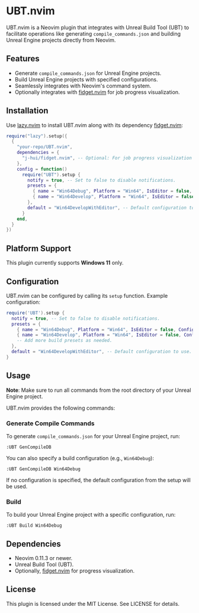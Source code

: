# UBT.nvim

UBT.nvim is a Neovim plugin that integrates with Unreal Build Tool (UBT) to facilitate operations like generating `compile_commands.json` and building Unreal Engine projects directly from Neovim.

## Features

- Generate `compile_commands.json` for Unreal Engine projects.
- Build Unreal Engine projects with specified configurations.
- Seamlessly integrates with Neovim's command system.
- Optionally integrates with [fidget.nvim](https://github.com/j-hui/fidget.nvim) for job progress visualization.

## Installation

Use [lazy.nvim](https://github.com/folke/lazy.nvim) to install UBT.nvim along with its dependency [fidget.nvim](https://github.com/j-hui/fidget.nvim):

```lua
require("lazy").setup({
  {
    "your-repo/UBT.nvim",
    dependencies = {
      "j-hui/fidget.nvim", -- Optional: For job progress visualization
    },
    config = function()
      require("UBT").setup {
        notify = true, -- Set to false to disable notifications.
        presets = {
          { name = "Win64Debug", Platform = "Win64", IsEditor = false, Configuration = "Debug" },
          { name = "Win64Develop", Platform = "Win64", IsEditor = false, Configuration = "Development" },
        },
        default = "Win64DevelopWithEditor", -- Default configuration to use.
      }
    end,
  }
})
```

## Platform Support

This plugin currently supports **Windows 11** only.

## Configuration

UBT.nvim can be configured by calling its `setup` function. Example configuration:

```lua
require('UBT').setup {
  notify = true, -- Set to false to disable notifications.
  presets = {
    { name = "Win64Debug", Platform = "Win64", IsEditor = false, Configuration = "Debug" },
    { name = "Win64Develop", Platform = "Win64", IsEditor = false, Configuration = "Development" },
    -- Add more build presets as needed.
  },
  default = "Win64DevelopWithEditor", -- Default configuration to use.
}
```

## Usage

**Note**: Make sure to run all commands from the root directory of your Unreal Engine project.

UBT.nvim provides the following commands:

### Generate Compile Commands

To generate `compile_commands.json` for your Unreal Engine project, run:

```vim
:UBT GenCompileDB
```

You can also specify a build configuration (e.g., `Win64Debug`):

```vim
:UBT GenCompileDB Win64Debug
```

If no configuration is specified, the default configuration from the setup will be used.

### Build

To build your Unreal Engine project with a specific configuration, run:

```vim
:UBT Build Win64Debug
```

## Dependencies

- Neovim 0.11.3 or newer.
- Unreal Build Tool (UBT).
- Optionally, [fidget.nvim](https://github.com/j-hui/fidget.nvim) for progress visualization.

## License

This plugin is licensed under the MIT License. See LICENSE for details.

